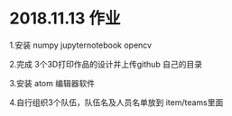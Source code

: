 # 2018.11.13 作业

1.安装 numpy jupyternotebook opencv

2.完成 3个3D打印作品的设计并上传github 自己的目录

3.安装 atom 编辑器软件

4.自行组织3个队伍，队伍名及人员名单放到 item/teams里面
